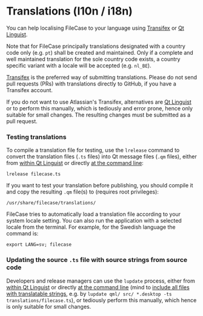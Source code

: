 # Translations (l10n / i18n)

You can help localising FileCase to your language using [Transifex](https://app.transifex.com/olf/flowplayer-1) or [Qt Linguist](https://doc.qt.io/qt-5/qtlinguist-index.html).

Note that for FileCase principally translations designated with a country code only (e.g. `pt`) shall be created and maintained.  Only if a complete and well maintained translation for the sole country code exists, a country specific variant with a locale will be accepted (e.g. `nl_BE`).

[Transifex](https://app.transifex.com/olf/flowplayer-1) is the preferred way of submitting translations.  Please do not send pull requests (PRs) with translations directly to GitHub, if you have a Transifex account.

If you do not want to use Atlassian's Transifex, alternatives are [Qt Linguist](https://doc.qt.io/qt-5/linguist-translators.html) or to perform this manually, which is tediously and error prone, hence only suitable for small changes.  The resulting changes must be submitted as a pull request.

### Testing translations

To compile a translation file for testing, use the `lrelease` command to convert the translation files (`.ts` files) into Qt message files (`.qm` files), either from [within Qt Linguist](https://doc.qt.io/qtcreator/creator-editor-external.html) or directly [at the command line](https://doc.qt.io/qt-5/linguist-manager.html):
```
lrelease filecase.ts
```
If you want to test your translation before publishing, you should compile it and copy the resulting `.qm` file(s) to (requires root privileges):
```
/usr/share/filecase/translations/
```
FileCase tries to automatically load a translation file according to your system locale setting.  You can also run the application with a selected locale from the terminal.  For example, for the Swedish language the command is:
```
export LANG=sv; filecase
```

### Updating the source `.ts` file with source strings from source code 

Developers and release managers can use the `lupdate` process, either from [within Qt Linguist](https://doc.qt.io/qtcreator/creator-editor-external.html) or directly [at the command line](https://doc.qt.io/qt-5/linguist-manager.html) (mind to [include all files with translatable strings](https://github.com/storeman-developers/harbour-storeman/pull/431#issuecomment-1659024529), e.g. by `lupdate qml/ src/ *.desktop -ts translations/filecase.ts`), or tediously perform this manually, which hence is only suitable for small changes.

